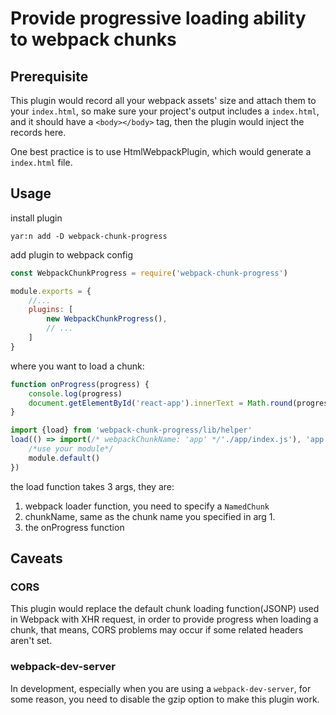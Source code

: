 # Provide progressive loading ability to webpack chunks

## Prerequisite
This plugin would record all your webpack assets' size and attach them to your `index.html`,
so make sure your project's output includes a `index.html`, and it should have a `<body></body>` tag, then the plugin would inject the records here.

One best practice is to use HtmlWebpackPlugin, which would generate a `index.html` file.

## Usage
install plugin
```shell script
yar:n add -D webpack-chunk-progress
```

add plugin to webpack config
```javascript
const WebpackChunkProgress = require('webpack-chunk-progress')

module.exports = {
    //...
    plugins: [
        new WebpackChunkProgress(),
        // ...
    ]
}
```

where you want to load a chunk:
```javascript
function onProgress(progress) {
    console.log(progress)
    document.getElementById('react-app').innerText = Math.round(progress * 100) + '%'
}

import {load} from 'webpack-chunk-progress/lib/helper'
load(() => import(/* webpackChunkName: 'app' */'./app/index.js'), 'app', onProgress).then(module => {
    /*use your module*/
    module.default()
})
```

the load function takes 3 args, they are:
1. webpack loader function, you need to specify a `NamedChunk`
2. chunkName, same as the chunk name you specified in arg 1.
3. the onProgress function

## Caveats

### CORS
This plugin would replace the default chunk loading function(JSONP) used in Webpack with XHR request, in order to provide progress when loading a chunk, that means, CORS problems may occur if some related headers aren't set.

### webpack-dev-server
In development, especially when you are using a `webpack-dev-server`, for some reason, you need to disable the gzip option to make this plugin work.
